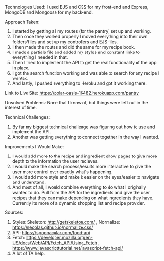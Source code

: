 Technologies Used: 
  I used EJS and CSS for my front-end and Express, MongoDB and Mongoose for my back-end.

Approach Taken: 
  1. I started by getting all my routes (for the pantry) set up and working.
  2. Then once they worked properly I moved everything into their own folders/files and set up my controllers and EJS files.
  3. I then made the routes and did the same for my recipe book.
  4. I made a partials file and added my styles and constant links to everything I needed in that.
  5. Then I tried to implement the API to get the real functionality of the app in place.
  6. I got the search function working and was able to search for any recipe I wanted.
  7. And lastly, I pushed everything to Heroku and got it working there.
  
Link to Live Site: 
  https://polar-oasis-16482.herokuapp.com/pantry
  
Unsolved Problems: 
  None that I know of, but things were left out in the interest of time.

Technical Challenges: 
  1. By far my biggest technical challenge was figuring out how to use and implement the API.
  2. Another was getting everything to connect together in the way I wanted.
  
Improvements I Would Make: 
  1. I would add more to the recipe and ingredient show pages to give more depth to the information the user recieves.
  2. I would make the search process/results more interactive to give the user more control over exactly what's happening.
  3. I would add more style and make it easier on the eyes/easier to navigate and understand.
  4. And most of all, I would combine everything to do what I originally wanted to do. Pull from the API for the ingredients and give the user recipes that they can make depending on what ingredients they have. Currently its more of a dynamic shopping list and recipe provider. 
  

Sources: 
  1. Styles: Skeleton: http://getskeleton.com/ , Normalize: https://necolas.github.io/normalize.css/
  2. API: https://spoonacular.com/food-api
  3. Fetch: https://developer.mozilla.org/en-US/docs/Web/API/Fetch_API/Using_Fetch , https://www.javascripttutorial.net/javascript-fetch-api/
  4. A lot of TA help.
